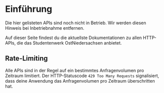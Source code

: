 # Einführung

<aside class="warning">
  Die hier gelisteten APIs sind noch nicht in Betrieb.
  Wir werden diesen Hinweis bei Inbetriebnahme entfernen.
</aside>

Auf dieser Seite findest du die aktuellste Dokumentationen zu allen HTTP-APIs, die das Studentenwerk OstNiedersachsen anbietet.

## Rate-Limiting

Alle APIs sind in der Regel auf ein bestimmtes Anfragenvolumen pro Zeitraum limitiert. Der HTTP-Statuscode `429 Too Many Requests`
signalisiert, dass deine Anwendung das Anfragenvolumen pro Zeitraum überschritten hat.
